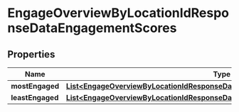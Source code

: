 

# EngageOverviewByLocationIdResponseDataEngagementScores


## Properties

| Name | Type | Description | Notes |
|------------ | ------------- | ------------- | -------------|
|**mostEngaged** | [**List&lt;EngageOverviewByLocationIdResponseDataEngagementScoresMostEngagedInner&gt;**](EngageOverviewByLocationIdResponseDataEngagementScoresMostEngagedInner.md) |  |  |
|**leastEngaged** | [**List&lt;EngageOverviewByLocationIdResponseDataEngagementScoresMostEngagedInner&gt;**](EngageOverviewByLocationIdResponseDataEngagementScoresMostEngagedInner.md) |  |  |



